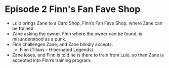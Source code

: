 
# Episode 2 Finn's Fan Fave Shop
-  Lulo brings Zane to a Card Shop, Finn’s Fan Fave Shop, where Zane
can be trained.
-  Zane asking the owner, Finn where the owner can be found, is misunderstood as a punk.
- Finn challenges Zane, and Zane blindly accepts.
    - Finn (Titans - Hibernated Legends)
- Zane loses, and Finn is told he is there to train from Lulo, so then Zane
is accepted into Finn’s training program. 
